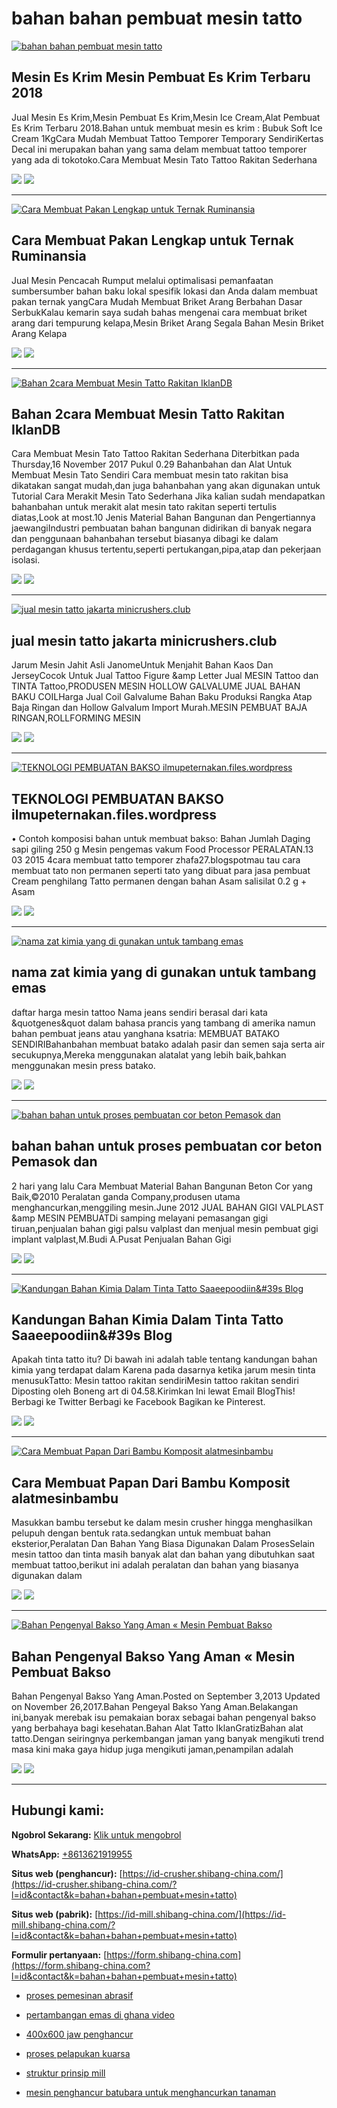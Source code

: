 # bahan bahan pembuat mesin tatto

<a href="https://swt.shibang-china.com/?l=id&img&k=bahan+bahan+pembuat+mesin+tatto" target="_blank">![bahan bahan pembuat mesin tatto](http://static.shibang-china.com/all-800x300/80.jpg)</a>

## Mesin Es Krim Mesin Pembuat Es Krim Terbaru 2018
Jual Mesin Es Krim,Mesin Pembuat Es Krim,Mesin Ice Cream,Alat Pembuat Es Krim Terbaru 2018.Bahan untuk membuat mesin es krim : Bubuk Soft Ice Cream 1KgCara Mudah Membuat Tattoo Temporer Temporary SendiriKertas Decal ini merupakan bahan yang sama delam membuat tattoo temporer yang ada di tokotoko.Cara Membuat Mesin Tato Tattoo Rakitan Sederhana


<a href="https://whatsapp.shibangsoft.com/WhatsApp.php" target="_blank" title="WhatsApp">![](http://static.shibang-china.com/icon/whatsapp.png)</a> <a href="https://swt.shibang-china.com/?l=id&icon&k=bahan+bahan+pembuat+mesin+tatto" target="_blank">![](http://static.shibang-china.com/icon/chat-id.png)</a>

---

<a href="https://swt.shibang-china.com/?l=id&img&k=bahan+bahan+pembuat+mesin+tatto" target="_blank">![Cara Membuat Pakan Lengkap untuk Ternak Ruminansia](http://static.shibang-china.com/all-800x300/1311.jpg)</a>

## Cara Membuat Pakan Lengkap untuk Ternak Ruminansia
Jual Mesin Pencacah Rumput melalui optimalisasi pemanfaatan sumbersumber bahan baku lokal spesifik lokasi dan Anda dalam membuat pakan ternak yangCara Mudah Membuat Briket Arang Berbahan Dasar SerbukKalau kemarin saya sudah bahas mengenai cara membuat briket arang dari tempurung kelapa,Mesin Briket Arang Segala Bahan Mesin Briket Arang Kelapa


<a href="https://whatsapp.shibangsoft.com/WhatsApp.php" target="_blank" title="WhatsApp">![](http://static.shibang-china.com/icon/whatsapp.png)</a> <a href="https://swt.shibang-china.com/?l=id&icon&k=bahan+bahan+pembuat+mesin+tatto" target="_blank">![](http://static.shibang-china.com/icon/chat-id.png)</a>

---

<a href="https://swt.shibang-china.com/?l=id&img&k=bahan+bahan+pembuat+mesin+tatto" target="_blank">![Bahan 2cara Membuat Mesin Tatto Rakitan IklanDB](http://static.shibang-china.com/all-800x300/581.jpg)</a>

## Bahan 2cara Membuat Mesin Tatto Rakitan IklanDB
Cara Membuat Mesin Tato Tattoo Rakitan Sederhana Diterbitkan pada Thursday,16 November 2017 Pukul 0.29 Bahanbahan dan Alat Untuk Membuat Mesin Tato Sendiri Cara membuat mesin tato rakitan bisa dikatakan sangat mudah,dan juga bahanbahan yang akan digunakan untuk Tutorial Cara Merakit Mesin Tato Sederhana Jika kalian sudah mendapatkan bahanbahan untuk merakit alat mesin tato rakitan seperti tertulis diatas,Look at most.10 Jenis Material Bahan Bangunan dan Pengertiannya jaewangiIndustri pembuatan bahan bangunan didirikan di banyak negara dan penggunaan bahanbahan tersebut biasanya dibagi ke dalam perdagangan khusus tertentu,seperti pertukangan,pipa,atap dan pekerjaan isolasi.


<a href="https://whatsapp.shibangsoft.com/WhatsApp.php" target="_blank" title="WhatsApp">![](http://static.shibang-china.com/icon/whatsapp.png)</a> <a href="https://swt.shibang-china.com/?l=id&icon&k=bahan+bahan+pembuat+mesin+tatto" target="_blank">![](http://static.shibang-china.com/icon/chat-id.png)</a>

---

<a href="https://swt.shibang-china.com/?l=id&img&k=bahan+bahan+pembuat+mesin+tatto" target="_blank">![jual mesin tatto jakarta minicrushers.club](http://static.shibang-china.com/all-800x300/1399.jpg)</a>

## jual mesin tatto jakarta minicrushers.club
Jarum Mesin Jahit Asli JanomeUntuk Menjahit Bahan Kaos Dan JerseyCocok Untuk Jual Tattoo Figure &amp Letter Jual MESIN Tattoo dan TINTA Tattoo,PRODUSEN MESIN HOLLOW GALVALUME JUAL BAHAN BAKU COILHarga Jual Coil Galvalume Bahan Baku Produksi Rangka Atap Baja Ringan dan Hollow Galvalum Import Murah.MESIN PEMBUAT BAJA RINGAN,ROLLFORMING MESIN


<a href="https://whatsapp.shibangsoft.com/WhatsApp.php" target="_blank" title="WhatsApp">![](http://static.shibang-china.com/icon/whatsapp.png)</a> <a href="https://swt.shibang-china.com/?l=id&icon&k=bahan+bahan+pembuat+mesin+tatto" target="_blank">![](http://static.shibang-china.com/icon/chat-id.png)</a>

---

<a href="https://swt.shibang-china.com/?l=id&img&k=bahan+bahan+pembuat+mesin+tatto" target="_blank">![TEKNOLOGI PEMBUATAN BAKSO ilmupeternakan.files.wordpress](http://static.shibang-china.com/all-800x300/1014.jpg)</a>

## TEKNOLOGI PEMBUATAN BAKSO ilmupeternakan.files.wordpress
• Contoh komposisi bahan untuk membuat bakso: Bahan Jumlah Daging sapi giling 250 g Mesin pengemas vakum Food Processor PERALATAN.13 03 2015 4cara membuat tatto temporer zhafa27.blogspotmau tau cara membuat tato non permanen seperti tato yang dibuat para jasa pembuat Cream penghilang Tatto permanen dengan bahan Asam salisilat 0.2 g + Asam


<a href="https://whatsapp.shibangsoft.com/WhatsApp.php" target="_blank" title="WhatsApp">![](http://static.shibang-china.com/icon/whatsapp.png)</a> <a href="https://swt.shibang-china.com/?l=id&icon&k=bahan+bahan+pembuat+mesin+tatto" target="_blank">![](http://static.shibang-china.com/icon/chat-id.png)</a>

---

<a href="https://swt.shibang-china.com/?l=id&img&k=bahan+bahan+pembuat+mesin+tatto" target="_blank">![nama zat kimia yang di gunakan untuk tambang emas](http://static.shibang-china.com/all-800x300/1084.jpg)</a>

## nama zat kimia yang di gunakan untuk tambang emas
daftar harga mesin tattoo Nama jeans sendiri berasal dari kata &quotgenes&quot dalam bahasa prancis yang tambang di amerika namun bahan pembuat jeans atau yanghana ksatria: MEMBUAT BATAKO SENDIRIBahanbahan membuat batako adalah pasir dan semen saja serta air secukupnya,Mereka menggunakan alatalat yang lebih baik,bahkan menggunakan mesin press batako.


<a href="https://whatsapp.shibangsoft.com/WhatsApp.php" target="_blank" title="WhatsApp">![](http://static.shibang-china.com/icon/whatsapp.png)</a> <a href="https://swt.shibang-china.com/?l=id&icon&k=bahan+bahan+pembuat+mesin+tatto" target="_blank">![](http://static.shibang-china.com/icon/chat-id.png)</a>

---

<a href="https://swt.shibang-china.com/?l=id&img&k=bahan+bahan+pembuat+mesin+tatto" target="_blank">![bahan bahan untuk proses pembuatan cor beton Pemasok dan](http://static.shibang-china.com/all-800x300/131.jpg)</a>

## bahan bahan untuk proses pembuatan cor beton Pemasok dan
2 hari yang lalu Cara Membuat Material Bahan Bangunan Beton Cor yang Baik,©2010 Peralatan ganda Company,produsen utama menghancurkan,menggiling mesin.June 2012 JUAL BAHAN GIGI VALPLAST &amp MESIN PEMBUATDi samping melayani pemasangan gigi tiruan,penjualan bahan gigi palsu valplast dan menjual mesin pembuat gigi implant valplast,M.Budi A.Pusat Penjualan Bahan Gigi


<a href="https://whatsapp.shibangsoft.com/WhatsApp.php" target="_blank" title="WhatsApp">![](http://static.shibang-china.com/icon/whatsapp.png)</a> <a href="https://swt.shibang-china.com/?l=id&icon&k=bahan+bahan+pembuat+mesin+tatto" target="_blank">![](http://static.shibang-china.com/icon/chat-id.png)</a>

---

<a href="https://swt.shibang-china.com/?l=id&img&k=bahan+bahan+pembuat+mesin+tatto" target="_blank">![Kandungan Bahan Kimia Dalam Tinta Tatto Saaeepoodiin&#39s Blog](http://static.shibang-china.com/all-800x300/1269.jpg)</a>

## Kandungan Bahan Kimia Dalam Tinta Tatto Saaeepoodiin&#39s Blog
Apakah tinta tatto itu? Di bawah ini adalah table tentang kandungan bahan kimia yang terdapat dalam Karena pada dasarnya ketika jarum mesin tinta menusukTatto: Mesin tattoo rakitan sendiriMesin tattoo rakitan sendiri Diposting oleh Boneng art di 04.58.Kirimkan Ini lewat Email BlogThis! Berbagi ke Twitter Berbagi ke Facebook Bagikan ke Pinterest.


<a href="https://whatsapp.shibangsoft.com/WhatsApp.php" target="_blank" title="WhatsApp">![](http://static.shibang-china.com/icon/whatsapp.png)</a> <a href="https://swt.shibang-china.com/?l=id&icon&k=bahan+bahan+pembuat+mesin+tatto" target="_blank">![](http://static.shibang-china.com/icon/chat-id.png)</a>

---

<a href="https://swt.shibang-china.com/?l=id&img&k=bahan+bahan+pembuat+mesin+tatto" target="_blank">![Cara Membuat Papan Dari Bambu Komposit alatmesinbambu](http://static.shibang-china.com/all-800x300/1465.jpg)</a>

## Cara Membuat Papan Dari Bambu Komposit alatmesinbambu
Masukkan bambu tersebut ke dalam mesin crusher hingga menghasilkan pelupuh dengan bentuk rata.sedangkan untuk membuat bahan eksterior,Peralatan Dan Bahan Yang Biasa Digunakan Dalam ProsesSelain mesin tattoo dan tinta masih banyak alat dan bahan yang dibutuhkan saat membuat tattoo,berikut ini adalah peralatan dan bahan yang biasanya digunakan dalam


<a href="https://whatsapp.shibangsoft.com/WhatsApp.php" target="_blank" title="WhatsApp">![](http://static.shibang-china.com/icon/whatsapp.png)</a> <a href="https://swt.shibang-china.com/?l=id&icon&k=bahan+bahan+pembuat+mesin+tatto" target="_blank">![](http://static.shibang-china.com/icon/chat-id.png)</a>

---

<a href="https://swt.shibang-china.com/?l=id&img&k=bahan+bahan+pembuat+mesin+tatto" target="_blank">![Bahan Pengenyal Bakso Yang Aman « Mesin Pembuat Bakso](http://static.shibang-china.com/all-800x300/315.jpg)</a>

## Bahan Pengenyal Bakso Yang Aman « Mesin Pembuat Bakso
Bahan Pengenyal Bakso Yang Aman.Posted on September 3,2013 Updated on November 26,2017.Bahan Pengeyal Bakso Yang Aman.Belakangan ini,banyak merebak isu pemakaian borax sebagai bahan pengenyal bakso yang berbahaya bagi kesehatan.Bahan Alat Tatto IklanGratizBahan alat tatto.Dengan seiringnya perkembangan jaman yang banyak mengikuti trend masa kini maka gaya hidup juga mengikuti jaman,penampilan adalah


<a href="https://whatsapp.shibangsoft.com/WhatsApp.php" target="_blank" title="WhatsApp">![](http://static.shibang-china.com/icon/whatsapp.png)</a> <a href="https://swt.shibang-china.com/?l=id&icon&k=bahan+bahan+pembuat+mesin+tatto" target="_blank">![](http://static.shibang-china.com/icon/chat-id.png)</a>

---
## Hubungi kami:

**Ngobrol Sekarang:** [Klik untuk mengobrol](https://swt.shibang-china.com?l=id&contact&k=bahan+bahan+pembuat+mesin+tatto)

**WhatsApp:**  [+8613621919955](https://whatsapp.shibangsoft.com/WhatsApp.php)

**Situs web (penghancur):** [https://id-crusher.shibang-china.com/](https://id-crusher.shibang-china.com/?l=id&contact&k=bahan+bahan+pembuat+mesin+tatto)

**Situs web (pabrik):** [https://id-mill.shibang-china.com/](https://id-mill.shibang-china.com/?l=id&contact&k=bahan+bahan+pembuat+mesin+tatto)

**Formulir pertanyaan:** [https://form.shibang-china.com](https://form.shibang-china.com?l=id&contact&k=bahan+bahan+pembuat+mesin+tatto)

* [proses pemesinan abrasif](../39/proses%20pemesinan%20abrasif.md)

* [pertambangan emas di ghana video](../40/pertambangan%20emas%20di%20ghana%20video.md)

* [400x600 jaw penghancur](../40/400x600%20jaw%20penghancur.md)

* [proses pelapukan kuarsa](../39/proses%20pelapukan%20kuarsa.md)

* [struktur prinsip mill](../38/struktur%20prinsip%20mill.md)

* [mesin penghancur batubara untuk menghancurkan tanaman](../33/mesin%20penghancur%20batubara%20untuk%20menghancurkan%20tanaman.md)